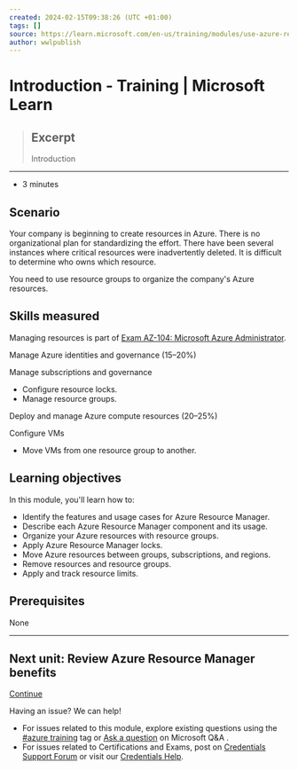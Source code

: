 ```yaml
---
created: 2024-02-15T09:38:26 (UTC +01:00)
tags: []
source: https://learn.microsoft.com/en-us/training/modules/use-azure-resource-manager/1-introduction
author: wwlpublish
---
```


# Introduction - Training | Microsoft Learn

> ## Excerpt
> Introduction

---
-   3 minutes

## Scenario

Your company is beginning to create resources in Azure. There is no organizational plan for standardizing the effort. There have been several instances where critical resources were inadvertently deleted. It is difficult to determine who owns which resource.

You need to use resource groups to organize the company's Azure resources.

## Skills measured

Managing resources is part of [Exam AZ-104: Microsoft Azure Administrator](https://learn.microsoft.com/en-us/certifications/exams/az-104).

Manage Azure identities and governance (15–20%)

Manage subscriptions and governance

-   Configure resource locks.
-   Manage resource groups.

Deploy and manage Azure compute resources (20–25%)

Configure VMs

-   Move VMs from one resource group to another.

## Learning objectives

In this module, you'll learn how to:

-   Identify the features and usage cases for Azure Resource Manager.
-   Describe each Azure Resource Manager component and its usage.
-   Organize your Azure resources with resource groups.
-   Apply Azure Resource Manager locks.
-   Move Azure resources between groups, subscriptions, and regions.
-   Remove resources and resource groups.
-   Apply and track resource limits.

## Prerequisites

None

___

## Next unit: Review Azure Resource Manager benefits

[Continue](https://learn.microsoft.com/en-us/training/modules/use-azure-resource-manager/2-review-benefits/)

Having an issue? We can help!

-   For issues related to this module, explore existing questions using the [#azure training](https://aka.ms/azure-fundamentals-qna) tag or [Ask a question](https://aka.ms/qnaaztraining) on Microsoft Q&A .
-   For issues related to Certifications and Exams, post on [Credentials Support Forum](https://aka.ms/pilot-certifications-forums) or visit our [Credentials Help](https://aka.ms/pilot-cert-help).
